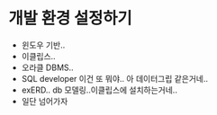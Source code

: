 # 개발 환경 설정하기

- 윈도우 기반..
- 이클립스..
- 오라클 DBMS..
- SQL developer 이건 또 뭐야.. 아 데이터그립 같은거네..
- exERD.. db 모델링..이클립스에 설치하는거네..
- 일단 넘어가자
